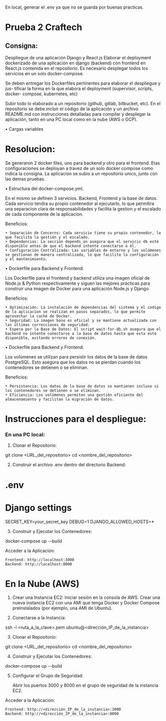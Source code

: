 En local, generar el .env ya que no se guarda por buenas practicas.
# Prueba 2 Craftech
## Consigna: 
Despliegue de una aplicación Django y React.js Elaborar
el deployment dockerizado de una aplicación en django (backend) con frontend
en React.js contenida en el repositorio. Es necesario desplegar todos los servicios
en un solo docker-compose.

Se deben entregar los Dockerfiles pertinentes para elaborar el despliegue y jus-
tificar la forma en la que elabora el deployment (supervisor, scripts, docker-
compose, kubernetes, etc)

Subir todo lo elaborado a un repositorio (github, gitlab, bitbucket, etc). En el
repositorio se debe incluir el código de la aplicación y un archivo README.md
con instrucciones detalladas para compilar y desplegar la aplicación, tanto en
una PC local como en la nube (AWS o GCP).

• Cargas variables

# Resolucion:

Se generaron 2 docker files, uno para backend y otro para el frontend. Etas configuraciones se deployan a travez de un solo docker compose como indica la consigna.
La aplicacion se subio a un repositorio unico, junto con las demas pruebas.

• Estructura del docker-compose.yml.

En el mismo se definen 3 servicios. Backend, Frontend y la base de datos. Cada servicio tendra su propio contenedor al ejecutarlo, lo que permitira una separacion clara de responsabilidades y facilita la gestion y el escalado de cada componente de la aplicacion.

Beneficios:

    • Separación de Concerns: Cada servicio tiene su propio contenedor, lo que facilita la gestión y el escalado. 
    • Dependencias: La sección depends_on asegura que el servicio db esté disponible antes de que el backend intente conectarse a él.
    • Configuración Centralizada: Las variables de entorno y los volúmenes se gestionan de manera centralizada, lo que facilita la configuración y el mantenimiento.

• Dockerfile para Backend y Frontend.

Los Dockerfile para el frontend y backend utiliza una imagen oficial de Node.js & Python respectivamente y siguen las mejores prácticas para construir una imagen de Docker para una aplicación Node.js y Django.

Beneficios:

    • Optimización: La instalación de dependencias del sistema y el codigo de la aplicacion se realizan en pasos separados, lo que permite aprovechar la caché de Docker.
    • Seguridad: La imagen base es oficial y se mantiene actualizada con las últimas correcciones de seguridad.
    • Espera por la Base de Datos: El script wait-for-db.sh asegura que el backend no intente conectarse a la base de datos hasta que esta esté disponible, evitando errores de conexión.

• Dockerfile para Backend y Frontend.

Los volúmenes se utilizan para persistir los datos de la base de datos PostgreSQL. Esto asegura que los datos no se pierdan cuando los contenedores se detienen o se eliminan.

Beneficios:

    • Persistencia: Los datos de la base de datos se mantienen incluso si los contenedores se detienen o se eliminan.
    • Eficiencia: Los volúmenes permiten una gestión eficiente del almacenamiento y facilitan la migración de datos.

# Instrucciones para el despliegue:

### En una PC local:

1. Clonar el Repositorio:

git clone <URL_del_repositorio>
cd <nombre_del_repositorio>

2. Construir el archivo .env dentro del directorio Backend:

# .env

# Django settings
SECRET_KEY=your_secret_key
DEBUG=1
DJANGO_ALLOWED_HOSTS=*

3. Construir y Ejecutar los Contenedores:

docker-compose up --build

Acceder a la Aplicación:

    Frontend: http://localhost:3000
    Backend: http://localhost:8000


# En la Nube (AWS)

  1.  Crear una Instancia EC2:
        Iniciar sesión en la consola de AWS.
        Crear una nueva instancia EC2 con una AMI que tenga Docker y Docker Compose preinstalados (por ejemplo, una AMI de Ubuntu).

  2.  Conectarse a la Instancia:

ssh -i <ruta_a_la_clave>.pem ubuntu@<dirección_IP_de_la_instancia>

  3. Clonar el Repositorio:

git clone <URL_del_repositorio>
cd <nombre_del_repositorio>

  4. Construir y Ejecutar los Contenedores:

docker-compose up --build

 5. Configurar el Grupo de Seguridad:

    Abrir los puertos 3000 y 8000 en el grupo de seguridad de la instancia EC2.

Acceder a la Aplicación:

    Frontend: http://<dirección_IP_de_la_instancia>:3000
    Backend: http://<dirección_IP_de_la_instancia>:8000



